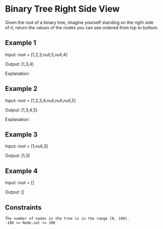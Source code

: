 # Binary Tree Right Side View

Given the root of a binary tree, imagine yourself standing on the right side
of it, return the values of the nodes you can see ordered from top to bottom.

## Example 1

Input: root = [1,2,3,null,5,null,4]

Output: [1,3,4]

Explanation:

## Example 2

Input: root = [1,2,3,4,null,null,null,5]

Output: [1,3,4,5]

Explanation:

## Example 3

Input: root = [1,null,3]

Output: [1,3]

## Example 4

Input: root = []

Output: []

## Constraints

    The number of nodes in the tree is in the range [0, 100].
    -100 <= Node.val <= 100
